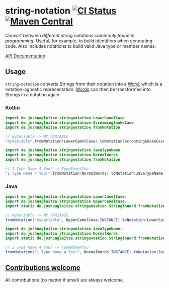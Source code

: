 # string-notation [![CI Status](https://github.com/jGleitz/string-notation/workflows/CI/badge.svg)](https://github.com/jGleitz/string-notation/actions) [![Maven Central](https://maven-badges.herokuapp.com/maven-central/de.joshuagleitze/string-notation/badge.svg)](https://maven-badges.herokuapp.com/maven-central/de.joshuagleitze/string-notation)
_Convert between different string notations commonly found in programming._
Useful, for example, to build identifiers when generating code.
Also includes notations to build valid Java type or member names. 

[API Documentation](https://jgleitz.github.io/string-notation/string-notation/de.joshuagleitze.stringnotation/)

## Usage
`string-notation` converts Strings from their notation into a [Word](https://jgleitz.github.io/string-notation/string-notation/de.joshuagleitze.stringnotation/-word), which is a notation-agnostic representation.
[Words](https://jgleitz.github.io/string-notation/string-notation/de.joshuagleitze.stringnotation/-word) can then be transformed into Strings in a notation again.

### Kotlin

```kotlin
import de.joshuagleitze.stringnotation.LowerCamelCase
import de.joshuagleitze.stringnotation.ScreamingSnakeCase
import de.joshuagleitze.stringnotation.fromNotation

// myVariable -> MY_VARIABLE
"myVariable".fromNotation(LowerCamelCase).toNotation(ScreamingSnakeCase)
```

```kotlin
import de.joshuagleitze.stringnotation.JavaTypeName
import de.joshuagleitze.stringnotation.NormalWords
import de.joshuagleitze.stringnotation.fromNotation

// 1 Type Name 4 You! -> TypeName4You
"1 Type Name 4 You!".fromNotation(NormalWords).toNotation(JavaTypeName)
```


### Java

```java
import de.joshuagleitze.stringnotation.LowerCamelCase;
import de.joshuagleitze.stringnotation.UpperCamelCase;
import static de.joshuagleitze.stringnotation.StringToWord.fromNotation;

// myVariable -> MY_VARIABLE
fromNotation("myVariable", UpperCamelCase.INSTANCE).toNotation(LowerCamelCase.INSTANCE);
```

```java
import de.joshuagleitze.stringnotation.JavaTypeName;
import de.joshuagleitze.stringnotation.NormalWords;
import static de.joshuagleitze.stringnotation.StringToWord.fromNotation;

// 1 Type Name 4 You! -> TypeName4You
fromNotation("1 Type Name 4 You!", NormalWords.INSTANCE).toNotation(JavaTypeName.INSTANCE);
```

## [Contributions welcome](http://contributionswelcome.org/)

All contributions (no matter if small) are always welcome.


